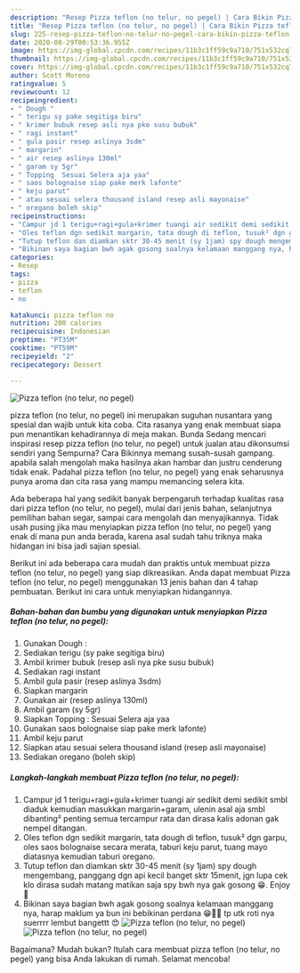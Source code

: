 ```yaml
---
description: "Resep Pizza teflon (no telur, no pegel) | Cara Bikin Pizza teflon (no telur, no pegel) Yang Menggugah Selera"
title: "Resep Pizza teflon (no telur, no pegel) | Cara Bikin Pizza teflon (no telur, no pegel) Yang Menggugah Selera"
slug: 225-resep-pizza-teflon-no-telur-no-pegel-cara-bikin-pizza-teflon-no-telur-no-pegel-yang-menggugah-selera
date: 2020-08-29T00:53:36.955Z
image: https://img-global.cpcdn.com/recipes/11b3c1ff59c9a710/751x532cq70/pizza-teflon-no-telur-no-pegel-foto-resep-utama.jpg
thumbnail: https://img-global.cpcdn.com/recipes/11b3c1ff59c9a710/751x532cq70/pizza-teflon-no-telur-no-pegel-foto-resep-utama.jpg
cover: https://img-global.cpcdn.com/recipes/11b3c1ff59c9a710/751x532cq70/pizza-teflon-no-telur-no-pegel-foto-resep-utama.jpg
author: Scott Moreno
ratingvalue: 5
reviewcount: 12
recipeingredient:
- " Dough "
- " terigu sy pake segitiga biru"
- " krimer bubuk resep asli nya pke susu bubuk"
- " ragi instant"
- " gula pasir resep aslinya 3sdm"
- " margarin"
- " air resep aslinya 130ml"
- " garam sy 5gr"
- " Topping  Sesuai Selera aja yaa"
- " saos bolognaise siap pake merk lafonte"
- " keju parut"
- " atau sesuai selera thousand island resep asli mayonaise"
- " oregano boleh skip"
recipeinstructions:
- "Campur jd 1 terigu+ragi+gula+krimer tuangi air sedikit demi sedikit smbl diaduk kemudian masukkan margarin+garam, ulenin asal aja smbl dibanting² penting semua tercampur rata dan dirasa kalis adonan gak nempel ditangan."
- "Oles teflon dgn sedikit margarin, tata dough di teflon, tusuk² dgn garpu, oles saos bolognaise secara merata, taburi keju parut, tuang mayo diatasnya kemudian taburi oregano."
- "Tutup teflon dan diamkan sktr 30-45 menit (sy 1jam) spy dough mengembang, panggang dgn api kecil banget sktr 15menit, jgn lupa cek klo dirasa sudah matang matikan saja spy bwh nya gak gosong 😁. Enjoy 🤤"
- "Bikinan saya bagian bwh agak gosong soalnya kelamaan manggang nya, harap maklum ya bun ini bebikinan perdana 😁✌🏾 tp utk roti nya suerrrr lembut bangettt 😍"
categories:
- Resep
tags:
- pizza
- teflon
- no

katakunci: pizza teflon no 
nutrition: 200 calories
recipecuisine: Indonesian
preptime: "PT35M"
cooktime: "PT59M"
recipeyield: "2"
recipecategory: Dessert

---
```



![Pizza teflon (no telur, no pegel)](https://img-global.cpcdn.com/recipes/11b3c1ff59c9a710/751x532cq70/pizza-teflon-no-telur-no-pegel-foto-resep-utama.jpg)


pizza teflon (no telur, no pegel) ini merupakan suguhan nusantara yang spesial dan wajib untuk kita coba. Cita rasanya yang enak membuat siapa pun menantikan kehadirannya di meja makan.
Bunda Sedang mencari inspirasi resep pizza teflon (no telur, no pegel) untuk jualan atau dikonsumsi sendiri yang Sempurna? Cara Bikinnya memang susah-susah gampang. apabila salah mengolah maka hasilnya akan hambar dan justru cenderung tidak enak. Padahal pizza teflon (no telur, no pegel) yang enak seharusnya punya aroma dan cita rasa yang mampu memancing selera kita.

Ada beberapa hal yang sedikit banyak berpengaruh terhadap kualitas rasa dari pizza teflon (no telur, no pegel), mulai dari jenis bahan, selanjutnya pemilihan bahan segar, sampai cara mengolah dan menyajikannya. Tidak usah pusing jika mau menyiapkan pizza teflon (no telur, no pegel) yang enak di mana pun anda berada, karena asal sudah tahu triknya maka hidangan ini bisa jadi sajian spesial.




Berikut ini ada beberapa cara mudah dan praktis untuk membuat pizza teflon (no telur, no pegel) yang siap dikreasikan. Anda dapat membuat Pizza teflon (no telur, no pegel) menggunakan 13 jenis bahan dan 4 tahap pembuatan. Berikut ini cara untuk menyiapkan hidangannya.

<!--inarticleads1-->

##### Bahan-bahan dan bumbu yang digunakan untuk menyiapkan Pizza teflon (no telur, no pegel):

1. Gunakan  Dough :
1. Sediakan  terigu (sy pake segitiga biru)
1. Ambil  krimer bubuk (resep asli nya pke susu bubuk)
1. Sediakan  ragi instant
1. Ambil  gula pasir (resep aslinya 3sdm)
1. Siapkan  margarin
1. Gunakan  air (resep aslinya 130ml)
1. Ambil  garam (sy 5gr)
1. Siapkan  Topping : Sesuai Selera aja yaa
1. Gunakan  saos bolognaise siap pake merk lafonte)
1. Ambil  keju parut
1. Siapkan  atau sesuai selera thousand island (resep asli mayonaise)
1. Sediakan  oregano (boleh skip)




<!--inarticleads2-->

##### Langkah-langkah membuat Pizza teflon (no telur, no pegel):

1. Campur jd 1 terigu+ragi+gula+krimer tuangi air sedikit demi sedikit smbl diaduk kemudian masukkan margarin+garam, ulenin asal aja smbl dibanting² penting semua tercampur rata dan dirasa kalis adonan gak nempel ditangan.
1. Oles teflon dgn sedikit margarin, tata dough di teflon, tusuk² dgn garpu, oles saos bolognaise secara merata, taburi keju parut, tuang mayo diatasnya kemudian taburi oregano.
1. Tutup teflon dan diamkan sktr 30-45 menit (sy 1jam) spy dough mengembang, panggang dgn api kecil banget sktr 15menit, jgn lupa cek klo dirasa sudah matang matikan saja spy bwh nya gak gosong 😁. Enjoy 🤤
1. Bikinan saya bagian bwh agak gosong soalnya kelamaan manggang nya, harap maklum ya bun ini bebikinan perdana 😁✌🏾 tp utk roti nya suerrrr lembut bangettt 😍
<img src="//assets-global.cpcdn.com/assets/icons/button_play-2c75c40dde080a61004c1f40b05d8f140eaff45d7e9e6481dc71c63d2e7c4909.png" alt="Pizza teflon (no telur, no pegel)"><img src="//assets-global.cpcdn.com/assets/icons/button_play-2c75c40dde080a61004c1f40b05d8f140eaff45d7e9e6481dc71c63d2e7c4909.png" alt="Pizza teflon (no telur, no pegel)">



Bagaimana? Mudah bukan? Itulah cara membuat pizza teflon (no telur, no pegel) yang bisa Anda lakukan di rumah. Selamat mencoba!
